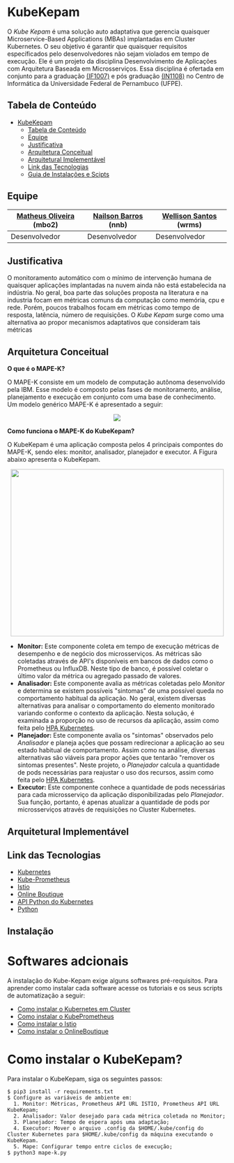# KubeKepam

O *Kube Kepam* é uma solução auto adaptativa que gerencia quaisquer Microservice-Based Applications (MBAs) implantadas em Cluster Kubernetes. 
O seu objetivo é garantir que quaisquer requisitos específicados pelo desenvolvedores não sejam violados em tempo de execução. Ele é um projeto da disciplina Desenvolvimento de Aplicações com Arquitetura Baseada em Microsserviços. 
Essa disciplina é ofertada em conjunto para a graduação [(IF1007)](https://github.com/IF1007/if1007) e pós graduação [(IN1108)](https://github.com/IF1007/if1007) no Centro de Informática da Universidade Federal de Pernambuco (UFPE).


## Tabela de Conteúdo

- [KubeKepam](#kubekepam)
  - [Tabela de Conteúdo](#tabela-de-conteúdo)
  - [Equipe](#equipe)
  - [Justificativa](#justificativa)
  - [Arquitetura Conceitual](#arquitetura-conceitual)
  - [Arquitetural Implementável](#arquitetural-implementável)
  - [Link das Tecnologias](#link-das-tecnologias)
  - [Guia de Instalações e Scipts](#guias-com-instalações-e-scipts-automatizados)


## Equipe

| [Matheus Oliveira](https://github.com/barbosamaatheus) (mbo2) |  [Nailson Barros](https://github.com/Nailsonnb) (nnb) | [Wellison Santos](https://github.com/wellisonraul) (wrms) |
| ------ | ------ | ------ |
| Desenvolvedor | Desenvolvedor | Desenvolvedor |


## Justificativa

O monitoramento automático com o mínimo de intervenção humana de quaisquer aplicações implantadas na nuvem ainda não está estabelecida na indústria. 
No geral, boa parte das soluções proposta na literatura e na industria focam em métricas comuns da computação como memória, cpu e rede.
Porém, poucos trabalhos focam em métricas como tempo de resposta, latência, número de requisições. 
O *Kube Kepam* surge como uma alternativa ao propor mecanismos adaptativos que consideram tais métricas 

## Arquitetura Conceitual

**O que é o MAPE-K?**

O MAPE-K consiste em um modelo de computação autônoma desenvolvido pela IBM. Esse modelo é composto pelas fases de monitoramento, análise, planejamento e execução em conjunto com uma base de conhecimento. Um modelo genérico MAPE-K é apresentado a seguir: 

<p align="center">
<img src="https://gitcin.cin.ufpe.br/wrms/kubekepam/raw/master/docs/img/the_mape-k-control-loop.png" />
</p>


**Como funciona o MAPE-K do KubeKepam?**

O KubeKepam é uma aplicação composta pelos 4 principais compontes do MAPE-K, sendo eles: monitor, analisador, planejador e executor. A Figura abaixo apresenta o KubeKepam.

<p align="center">
<img width="489" height="383" src="https://gitcin.cin.ufpe.br/wrms/kubekepam/raw/master/docs/img/kube_kepam_teorica_resumo.png" />
</p>

* **Monitor:** Este componente coleta em tempo de execução métricas de desempenho e de negócio dos microsserviços. As métricas são coletadas através de API's disponíveis em bancos de dados como o Prometheus ou  InfluxDB. Neste tipo de banco, é possível coletar o último valor da métrica ou agregado passado de valores. 
* **Analisador:** Este componente avalia as métricas coletadas pelo *Monitor* e determina se existem possíveis "sintomas" de uma possível queda no comportamento habitual da aplicação. No geral, existem diversas alternativas para analisar o comportamento do elemento monitorado variando conforme o contexto da aplicação. Nesta solução, é examinada a proporção no uso de recursos da aplicação, assim como feita pelo [HPA Kubernetes](https://kubernetes.io/docs/tasks/run-application/horizontal-pod-autoscale/).
* **Planejador:** Este componente avalia os "sintomas" observados pelo *Analisador* e planeja ações que possam redirecionar a aplicação ao seu estado habitual de comportamento. Assim como na análise, diversas alternativas são viáveis para propor ações que tentarão "remover os sintomas presentes". Neste projeto, o *Planejador* calcula  a quantidade de pods necessárias para reajustar o uso dos recursos, assim como feita pelo [HPA Kubernetes](https://kubernetes.io/docs/tasks/run-application/horizontal-pod-autoscale/).
* **Executor:** Este componente conhece a quantidade de pods necessárias para cada microsserviço da aplicação disponibilizadas pelo *Planejador*. Sua função, portanto, é apenas atualizar a quantidade de pods por microsserviços através de requisições no Cluster Kubernetes. 


## Arquitetural Implementável

## Link das Tecnologias

* [Kubernetes](docs/Kubernetes.md)
* [Kube-Prometheus](https://github.com/prometheus-operator/kube-prometheus)
* [Istio](docs/ISTIO.md)
* [Online Boutique](docs/OnlineBoutique.md)
* [API Python do Kubernetes](https://github.com/kubernetes-client/python)
* [Python](python.org)

## Instalação

# Softwares adcionais

A instalação do Kube-Kepam exige alguns softwares pré-requisitos. Para aprender como instalar cada software acesse os tutoriais
e os seus scripts de automatização a seguir: 

*  [Como instalar o Kubernetes em Cluster](https://gitcin.cin.ufpe.br/wrms/kubekepam/blob/master/docs/Kubernetes.md)
*  [Como instalar o KubePrometheus](https://gitcin.cin.ufpe.br/wrms/kubekepam/blob/master/docs/ISTIO.md)
*  [Como instalar o Istio](https://gitcin.cin.ufpe.br/wrms/kubekepam/blob/master/docs/ISTIO.md)
*  [Como instalar o OnlineBoutique](https://gitcin.cin.ufpe.br/wrms/kubekepam/blob/master/docs/OnlineBoutique.md)

# Como instalar o KubeKepam?  

Para instalar o KubeKepam, siga os seguintes passos:

    $ pip3 install -r requirements.txt
    $ Configure as variáveis de ambiente em:  
      1. Monitor: Métricas, Prometheus API URL ISTIO, Prometheus API URL KubeKepam;
      2. Analisador: Valor desejado para cada métrica coletada no Monitor;
      3. Planejador: Tempo de espera após uma adaptação;
      4. Executor: Mover o arquivo .config da $HOME/.kube/config do Cluster Kubernetes para $HOME/.kube/config da máquina executando o KubeKepam. 
      5. Mape: Configurar tempo entre ciclos de execução; 
    $ python3 mape-k.py
